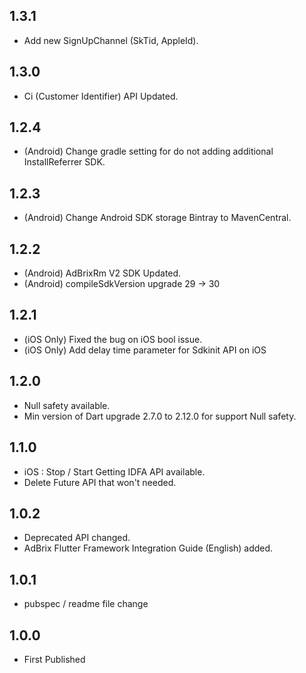 ## 1.3.1
* Add new SignUpChannel (SkTid, AppleId).

## 1.3.0
* Ci (Customer Identifier) API Updated.

## 1.2.4
* (Android) Change gradle setting for do not adding additional InstallReferrer SDK.

## 1.2.3
* (Android) Change Android SDK storage Bintray to MavenCentral.

## 1.2.2
* (Android) AdBrixRm V2 SDK Updated.
* (Android) compileSdkVersion upgrade 29 -> 30

## 1.2.1

* (iOS Only) Fixed the bug on iOS bool issue.
* (iOS Only) Add delay time parameter for Sdkinit API on iOS

## 1.2.0

* Null safety available.
* Min version of Dart upgrade 2.7.0 to 2.12.0 for support Null safety.

## 1.1.0

* iOS : Stop / Start Getting IDFA API available.
* Delete Future API that won't needed.

## 1.0.2

* Deprecated API changed.
* AdBrix Flutter Framework Integration Guide (English) added.

## 1.0.1

* pubspec / readme file change

## 1.0.0

* First Published